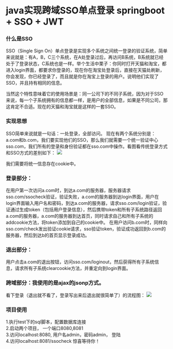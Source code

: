 ﻿# java实现跨域SSO单点登录 springboot + SSO + JWT

### 什么是SSO
SSO（Single Sign On）单点登录是实现多个系统之间统一登录的验证系统，简单来说就是：有A，B，C三个系统，在A处登录过后，再访问B系统，B系统就已经处于了登录状态，C系统也是一样。举个生活中栗子：你同时打开天猫和淘宝，都进入login界面，都要求你登录的，现在你在淘宝处登录后，直接在天猫处刷新，你会发现，你已经登录了，而且就是你在淘宝上登录的用户。说明他们实现了SSO，并且持有相同的信息。

当然这个特性意味着它的使用场景是：同一公司下的不同子系统，因为对于SSO来说，每一个子系统拥有的信息都一样，是用户的全部信息，如果是不同公司，那这肯定不合适。现在的天猫和淘宝就是这样的一套SSO。

### 实现思想
SSO简单来说就是一句话：一处登录，全部访问。
现在有两个系统分别是：a.com和b.com，我们要实现他们的SSO，那么我们就需要一个统一验证中心sso.com，我们所有的登录和身份验证都在sso.com中操作。看图看传统登录方式和SSO方式的差别如下：
![](http://tuchuang.aitangbao.com.cn/sso3.png)

我们需要将统一信息存在cookie中。
### 登录部分：
在用户第一次访问a.com时，到达a.com的服务器，服务器请求sso.com/ssocheck验证，验证失败，a.com的服务器到达login界面，用户在login界面输入用户名和密码，到达a.com的服务器，请求sso.com/login验证，验证通过生成token（包括用户登录信息），然后携带token和所有子系统路径返回a.com的服务器，a.com的服务器到达首页，同时请求自己和所有子系统的addcookie方法，将token添加到自己的cookie中。
在用户访问b.com时，同样向sso.com/check发出验证cookie请求，sso验证token，验证成功返回到b.com的服务器，然后到达b的首页显示登录成功。

### 退出部分：
用户点击a.com的退出按钮，访问sso.com/loginout，然后获得所有子系统信息，请求所有子系统clearcookie方法，并重定向到login界面。

### 跨域部分：我使用的是ajax的jsonp方式。
看下登录（退出就不看了，登录写出来后退出就很简单了）的流程图：
![](http://tuchuang.aitangbao.com.cn/sso4.png)


### 项目使用
1.执行test下的sql脚本，配置数据库连接  
2.启动两个项目， 一个端口8080,8081  
3.访问localhost:8080, 用户名admin，密码admin， 登陆  
4.访问localhost:8081/ssocheck 惊喜等待你！  